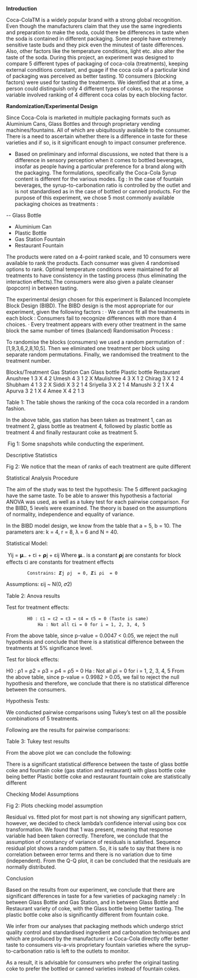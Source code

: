 **Introduction**

Coca-ColaTM is a widely popular brand with a strong global recognition. Even though the manufacturers claim that they use the same ingredients and preparation to make the soda, could there be differences in taste when the soda is contained in different packaging. Some people have extremely sensitive taste buds and they pick even the minutest of taste differences. Also, other factors like the temperature conditions, light etc. also alter the taste of the soda. 
During this project, an experiment was designed to compare 5 different types of packaging of coca-cola (treatments), keeping external conditions constant, and guage if the coca cola of a particular kind of packaging was perceived as better tasting. 10 consumers (blocking factors) were used for tasting the treatments. We identified that at a time, a person could distinguish only 4 different types of cokes, so the response variable involved ranking of 4 different coca colas by each blocking factor.

**Randomization/Experimental Design**

Since Coca-Cola is marketed in multiple packaging formats such as Aluminium Cans, Glass Bottles and through proprietary vending machines/fountains. All of which are ubiquitously available to the consumer. There is a need to ascertain whether there is a difference in  taste for these varieties and if so, is it significant enough to impact consumer preference.

- Based on preliminary and informal discussions, we noted that there is a difference in sensory perception when it comes to bottled beverages, insofar as people having a particular preference for a brand along with the packaging.
The formulations, specifically the Coca-Cola Syrup content is different for the various modes. Eg : In the case of fountain beverages, the syrup-to-carbonation ratio is controlled by the outlet and is not standardised as in the case of bottled or canned products.
For the purpose of this experiment, we chose 5 most commonly available packaging choices as treatments :

-- Glass Bottle
- Aluminium Can
- Plastic Bottle
- Gas Station Fountain
- Restaurant Fountain

The products were rated on a 4-point ranked scale, and 10 consumers were available to rank the products.
Each consumer was given 4 randomised options to rank.
Optimal temperature conditions were maintained for all treatments to have consistency in the tasting process (thus eliminating the interaction effects).The consumers were also given a palate cleanser (popcorn) in between tasting.

The experimental design chosen for this experiment is Balanced Incomplete Block Design (BIBD). The BIBD design is the most appropriate for our experiment, given the following factors :
·       We cannot fit all the treatments in each block : Consumers fail to recognize differences with more than 4 choices.
·       Every treatment appears with every other treatment in the same block the same number of times (balanced)
Randomisation Process :

To randomise the blocks (consumers) we used a random permutation of : [1,9,3,6,2,8,10,5].
Then we eliminated one treatment per block using separate random permutations.
Finally, we randomised the treatment to the treatment number.



Blocks/Treatment
Gas Station
Can
Glass bottle
Plastic bottle
Restaurant
Anushree
1
3
 X
4
2
Umesh
4
3
1
2
 X
Maulishree
4
3
X 
1
2
Chirag
3
X 
1
2
4
Shubham
4
1
3
2
X 
Siddi
X 
3
2
1
4
Sriyella
3
X 
2
1
4
Manushi
3
2
1
X 
4
Apurva
3
2
1
 X
4
Amee
 X
4
2
1
3

Table 1: The table shows the ranking of the coca cola recorded in a random fashion.

In the above table, gas station has been taken as treatment 1, can as treatment 2, glass bottle as treatment 4, followed by plastic bottle as treatment 4 and finally restaurant coke as treatment 5.

​​
Fig 1: Some snapshots while conducting the experiment.

Descriptive Statistics


Fig 2: We notice that the mean of ranks of each treatment are quite different

Statistical Analysis Procedure

The aim of the study was to test the hypothesis: The 5 different packaging have the same taste. To be able to answer this hypothesis a factorial ANOVA was used, as well as a tukey test for each pairwise comparison. For the BIBD, 5 levels were examined. The theory is based on the assumptions of normality, independence and equality of variance.

In the BIBD model design, we know from the table that a = 5, b = 10.
The parameters are: k = 4, r = 8, λ = 6 and N = 40.

Statistical Model:

​​	Yij = 𝝻.. + ꞇi + ⍴j + εij
		Where 𝝻.. is a constant
                                	⍴j are constants for block effects
                                	ꞇi are constants for treatment effects
 
        	Constrains: 𝜮j ⍴j  = 0, 𝜮i ⍴i  = 0
Assumptions: εij ~ N(0, 𝜎2)



Table 2: Anova results

Test for treatment effects:

        	H0 : ꞇ1 = ꞇ2 = ꞇ3 = ꞇ4 = ꞇ5 = 0 (Taste is same)
              	Ha : Not all ꞇi = 0 for i = 1, 2, 3, 4, 5

From the above table, since p-value = 0.0047 < 0.05, we reject the null hypothesis and conclude that there is a statistical difference between the treatments at 5% significance level.

​​Test for block effects:

H0 : ⍴1 = ⍴2 = ⍴3 = ⍴4 = ⍴5 = 0
              	Ha : Not all ⍴i = 0 for i = 1, 2, 3, 4, 5
From the above table, since p-value = 0.9982 > 0.05, we fail to reject the null hypothesis and therefore, we conclude that there is no statistical difference between the consumers.

Hypothesis Tests:

We conducted pairwise comparisons using Tukey’s test on all the possible combinations of 5 treatments.

Following are the results for pairwise comparisons:


Table 3: Tukey test results

From the above plot we can conclude the following:

There is a significant statistical difference between the taste of glass bottle coke and fountain coke (gas station and restaurant) with glass bottle coke being better
Plastic bottle coke and restaurant fountain coke are statistically different

Checking Model Assumptions

Fig 2: Plots checking model assumption

Residual vs. fitted plot for most part is not showing any significant pattern, however, we decided to check lambda’s confidence interval using box cox transformation. We found that  1 was present, meaning that response variable had been taken correctly. Therefore, we conclude that the assumption of constancy of variance of residuals is satisfied.
Sequence residual plot shows a random pattern. So, it is safe to say that there is no correlation between error terms and there is no variation due to time (independent).
From the Q-Q plot, it can be concluded that the residuals are normally distributed.

Conclusion

Based on the results from our experiment, we conclude that there are significant differences in taste for a few varieties of packaging namely : In between Glass Bottle and Gas Station, and in between Glass Bottle and Restaurant variety of coke, with the  Glass bottle being better tasting. The plastic bottle coke also is significantly different from fountain coke.

We infer from our analyses that packaging methods which undergo strict quality control and standardised ingredient and carbonation techniques and which are produced by the manufacturer i.e Coca-Cola directly offer better taste to consumers vis-a-vis proprietary fountain varieties where the syrup-to-carbonation ratio is left to the outlets to monitor.

As a result, it is advisable for consumers who prefer the original tasting coke to prefer the bottled or canned varieties instead of fountain cokes.




